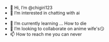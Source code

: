 - 👋 Hi, I’m @chigiri123
- 👀 I’m interested in chatting with ai
- 
- 🌱 I’m currently learning ... How to die
- 💞️ I’m looking to collaborate on anime wife's😏
- 📫 How to reach me you can never

<!---
chigiri123/chigiri123 is a ✨ special ✨ repository because its `README.md` (this file) appears on your GitHub profile.
You can click the Preview link to take a look at your changes.
--->
